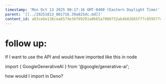 ```yaml
---
timestamp: 'Mon Oct 13 2025 00:17:16 GMT-0400 (Eastern Daylight Time)'
parent: '[[../20251013_001716.39a825dc.md]]'
content_id: a83ce6e138cea657de36f09201a0665a7080732ab4b02665ff7c859577cb8b0f
---
```


# follow up:

If I want to use the API and would have imported like this in node

import { GoogleGenerativeAI } from '@google/generative-ai';

how would I import in Deno?
